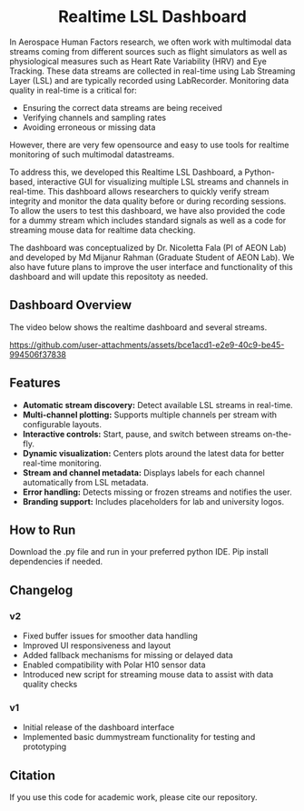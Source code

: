 <h1 align="center">Realtime LSL Dashboard</h1>

In Aerospace Human Factors research, we often work with multimodal data streams coming from different sources such as
flight simulators as well as physiological measures such as Heart Rate Variability (HRV) and Eye Tracking.
These data streams are collected in real-time using Lab Streaming Layer (LSL) and are typically recorded using LabRecorder.
Monitoring data quality in real-time is a critical for:  
- Ensuring the correct data streams are being received  
- Verifying channels and sampling rates 
- Avoiding erroneous or missing data

However, there are very few opensource and easy to use tools for realtime monitoring of such multimodal datastreams.

To address this, we developed this Realtime LSL Dashboard, a Python-based, interactive GUI for visualizing multiple LSL streams and channels in real-time. 
This dashboard allows researchers to quickly verify stream integrity and monitor the data quality before or during recording sessions. To allow the users to test this dashboard, we have also provided the code for a dummy stream which includes standard signals as well as a code for streaming mouse data for realtime data checking.

The dashboard was conceptualized by Dr. Nicoletta Fala (PI of AEON Lab) and developed by Md Mijanur Rahman (Graduate Student of AEON Lab). We also have future plans to improve the user interface and functionality of this dashboard and will update this repositoty as needed.

## Dashboard Overview
The video below shows the realtime dashboard and several streams.

https://github.com/user-attachments/assets/bce1acd1-e2e9-40c9-be45-994506f37838

## Features
- **Automatic stream discovery:** Detect available LSL streams in real-time.
- **Multi-channel plotting:** Supports multiple channels per stream with configurable layouts.
- **Interactive controls:** Start, pause, and switch between streams on-the-fly.
- **Dynamic visualization:** Centers plots around the latest data for better real-time monitoring.
- **Stream and channel metadata:** Displays labels for each channel automatically from LSL metadata.
- **Error handling:** Detects missing or frozen streams and notifies the user.
- **Branding support:** Includes placeholders for lab and university logos.

## How to Run

Download the .py file and run in your preferred python IDE. Pip install dependencies if needed.

## Changelog

### v2
- Fixed buffer issues for smoother data handling
- Improved UI responsiveness and layout
- Added fallback mechanisms for missing or delayed data
- Enabled compatibility with Polar H10 sensor data
- Introduced new script for streaming mouse data to assist with data quality checks

### v1
- Initial release of the dashboard interface
- Implemented basic dummystream functionality for testing and prototyping

## Citation

If you use this code for academic work, please cite our repository.

